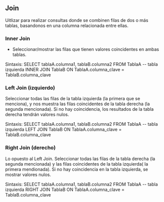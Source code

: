 

## Join

Uitlizar para realizar consultas donde se combinen filas de dos o más tablas, basandonos en una columna relacionada entre ellas.

### Inner Join
- Seleccionar/mostrar las filas que tienen valores coincidentes en ambas tablas. 

Sintaxis:
SELECT tablaA.columna1, tablaB.columna2
FROM TablaA -- tabla izquierda
INNER JOIN TablaB ON TablaA.columna_clave = TablaB.columna_clave


### Left Join (izquierdo)

Seleccionar todas las filas de la tabla izquierda (la primera que se menciona), y nos muestra las filas coincidentes de la tabla derecha (la segunda mencionada).
Si no hay coincidencia, los resultados de la tabla derecha tendrán valores nulos.

Sintaxis:
SELECT tablaA.columna1, tablaB.columna2
FROM TablaA -- tabla izquierda
LEFT JOIN TablaB ON TablaA.columna_clave = TablaB.columna_clave

### Right Join (derecho)

Lo opuesto al Left Join.
Seleccionar todas las filas de la tabla derecha (la segunda mencionada) y las filas coincidentes de la tabla izquierda( la primera mendionada).
Si no hay coincidencia en la tabla izquierda, se mostrar valores nulos.

Sintaxis:
SELECT tablaA.columna1, tablaB.columna2
FROM TablaA -- tabla izquierda
RIGHT JOIN TablaB ON TablaA.columna_clave = TablaB.columna_clave


